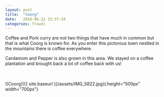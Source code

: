```yaml
---
layout: post
title:  "Coorg"
date:   2016-06-22 22:37:34
categories: Travel
---
```

Coffee and Pork curry are not two things that have much in common but that is what Coorg is known for.
As you enter this pictorous town nestled in the mountains there is coffee everywhere.

Cardamom and Pepper is also grown in this area. We stayed on a coffee plantation and brought back a lot of coffee back with us!

<br><br>
![Coorg]({{ site.baseurl }}/assets/IMG_5822.jpg){:height="500px" width="700px"}
<br>